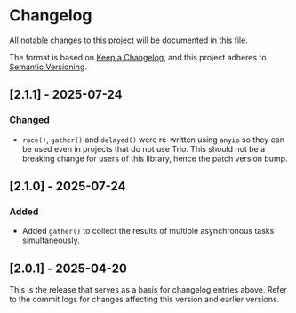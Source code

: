 # Changelog

All notable changes to this project will be documented in this file.

The format is based on [Keep a Changelog](https://keepachangelog.com/en/1.0.0/),
and this project adheres to [Semantic Versioning](https://semver.org/spec/v2.0.0.html).

## [2.1.1] - 2025-07-24

### Changed

- `race()`, `gather()` and `delayed()` were re-written using `anyio` so they
  can be used even in projects that do not use Trio. This should not be a
  breaking change for users of this library, hence the patch version bump.

## [2.1.0] - 2025-07-24

### Added

- Added `gather()` to collect the results of multiple asynchronous tasks
  simultaneously.

## [2.0.1] - 2025-04-20

This is the release that serves as a basis for changelog entries above. Refer
to the commit logs for changes affecting this version and earlier versions.
